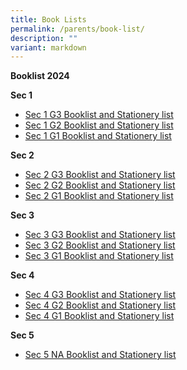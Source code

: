 ```yaml
---
title: Book Lists
permalink: /parents/book-list/
description: ""
variant: markdown
---
```

**Booklist 2024**  

**Sec 1**  
* [Sec 1 G3 Booklist and Stationery list](/files/2024%20sec%201_g3%20booklist.pdf)
* [Sec 1 G2 Booklist and Stationery list](/files/2024%20sec%201_g2%20booklist.pdf)
* [Sec 1 G1 Booklist and Stationery list](/files/2024%20sec%201_g1%20booklist.pdf)
  
**Sec 2**  
* [Sec 2 G3 Booklist and Stationery list](/files/2024_Sec_2_G3_Booklist.pdf)
* [Sec 2 G2 Booklist and Stationery list](/files/2024_Sec_2_G2_Booklist.pdf)
* [Sec 2 G1 Booklist and Stationery list](/files/2024_Sec_2_G1_Booklist.pdf)
  
**Sec 3**  
* [Sec 3 G3 Booklist and Stationery list](/files/2024_Sec_3_G3_Booklist.pdf)
* [Sec 3 G2 Booklist and Stationery list](/files/2024_Sec_3_G2_Booklist.pdf)
* [Sec 3 G1 Booklist and Stationery list](/files/2024_Sec_3_G1_Booklist.pdf)
  
**Sec 4**  
* [Sec 4 G3 Booklist and Stationery list](/files/2024_Sec_4_G3_Booklist.pdf)
* [Sec 4 G2 Booklist and Stationery list](/files/2024_Sec_4_G2_Booklist.pdf)
* [Sec 4 G1 Booklist and Stationery list](/files/2024_Sec_4_G1_Booklist.pdf)
  
**Sec 5**  
* [Sec 5 NA Booklist and Stationery list](/files/2024_Sec_5NA_Booklist.pdf)